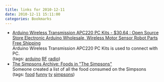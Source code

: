 ```yaml
---
title: links for 2010-12-11
date: 2010-12-11 15:11:00
categories: Bookmarks
---
```

<ul class="delicious"><li>
    <div class="delicious-link"><a href="http://www.elechouse.com/elechouse/index.php?main_page=product_info&amp;products_id=316">Arduino Wireless Transmission APC220 PC Kits - $30.64 : Open Source Store Electronic Arduino Wholesale, Wireless Motor Sensor Robot Parts Free Shipping</a></div>
    <div class="delicious-extended">Arduino Wireless Transmission APC220 PC Kits is used to connect with PC.</div>
    <div class="delicious-tags">(tags: <a href="http://www.delicious.com/funvill/arduino">arduino</a> <a href="http://www.delicious.com/funvill/RF">RF</a> <a href="http://www.delicious.com/funvill/radio">radio</a>)</div>
</li><li>
    <div class="delicious-link"><a href="http://www.snpp.com/guides/foods.html">The Simpsons Archive: Foods in &quot;The Simpsons&quot;</a></div>
    <div class="delicious-extended">Someone created a list of all the food consumed on the Simpsons</div>
    <div class="delicious-tags">(tags: <a href="http://www.delicious.com/funvill/food">food</a> <a href="http://www.delicious.com/funvill/funny">funny</a> <a href="http://www.delicious.com/funvill/tv">tv</a> <a href="http://www.delicious.com/funvill/simpsons">simpsons</a>)</div>
</li></ul>
